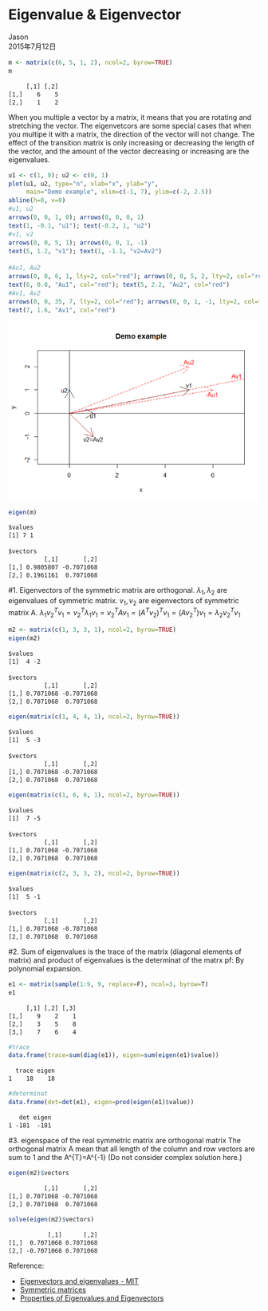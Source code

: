# Eigenvalue & Eigenvector
Jason  
2015年7月12日  



```r
m <- matrix(c(6, 5, 1, 2), ncol=2, byrow=TRUE)
m
```

```
     [,1] [,2]
[1,]    6    5
[2,]    1    2
```
When you multiple a vector by a matrix, it means that you are rotating and stretching the vector. The eigenvetcors are some special cases that when you multipe it with a matrix, the direction of the vector will not change. The effect of the transition matrix is only increasing or decreasing the length of the vector, and the amount of the vector decreasing or increasing are the eigenvalues. 

```r
u1 <- c(1, 0); u2 <- c(0, 1)
plot(u1, u2, type="n", xlab="x", ylab="y",
     main="Demo example", xlim=c(-1, 7), ylim=c(-2, 2.5))
abline(h=0, v=0)
#u1, u2
arrows(0, 0, 1, 0); arrows(0, 0, 0, 1)
text(1, -0.1, "u1"); text(-0.2, 1, "u2")
#v1, v2
arrows(0, 0, 5, 1); arrows(0, 0, 1, -1)
text(5, 1.2, "v1"); text(1, -1.1, "v2=Av2")

#Au1, Au2
arrows(0, 0, 6, 1, lty=2, col="red"); arrows(0, 0, 5, 2, lty=2, col="red")
text(6, 0.8, "Au1", col="red"); text(5, 2.2, "Au2", col="red")
#Av1, Av2
arrows(0, 0, 35, 7, lty=2, col="red"); arrows(0, 0, 1, -1, lty=2, col="red")
text(7, 1.6, "Av1", col="red")
```

<img src="eigenvalue_files/figure-html/demo-1.png" title="" alt="" style="display: block; margin: auto;" />


```r
eigen(m)
```

```
$values
[1] 7 1

$vectors
          [,1]       [,2]
[1,] 0.9805807 -0.7071068
[2,] 0.1961161  0.7071068
```
#1. Eigenvectors of the symmetric matrix are orthogonal. 
$\lambda_{1}, \lambda_{2}$ are eigenvalues of symmetric matrix.
$v_{1}, v_{2}$ are eigenvectors of symmetric matrix A.
$\lambda_{1}v_{2}^{T}v_{1}=v_{2}^{T}\lambda_{1}v_{1}=v_{2}^{T}Av_{1}=(A^{T}v_{2})^{T}v_{1}=(Av_{2}^{T})v_{1}=\lambda_{2}v_{2}^{T}v_{1}$

```r
m2 <- matrix(c(1, 3, 3, 1), ncol=2, byrow=TRUE)
eigen(m2)
```

```
$values
[1]  4 -2

$vectors
          [,1]       [,2]
[1,] 0.7071068 -0.7071068
[2,] 0.7071068  0.7071068
```


```r
eigen(matrix(c(1, 4, 4, 1), ncol=2, byrow=TRUE))
```

```
$values
[1]  5 -3

$vectors
          [,1]       [,2]
[1,] 0.7071068 -0.7071068
[2,] 0.7071068  0.7071068
```

```r
eigen(matrix(c(1, 6, 6, 1), ncol=2, byrow=TRUE))
```

```
$values
[1]  7 -5

$vectors
          [,1]       [,2]
[1,] 0.7071068 -0.7071068
[2,] 0.7071068  0.7071068
```

```r
eigen(matrix(c(2, 3, 3, 2), ncol=2, byrow=TRUE))
```

```
$values
[1]  5 -1

$vectors
          [,1]       [,2]
[1,] 0.7071068 -0.7071068
[2,] 0.7071068  0.7071068
```


#2. Sum of eigenvalues is the trace of the matrix (diagonal elements of matrix) and product of eigenvalues is the determinat of the matrx
pf: By polynomial expansion.

```r
e1 <- matrix(sample(1:9, 9, replace=F), ncol=3, byrow=T)
e1
```

```
     [,1] [,2] [,3]
[1,]    9    2    1
[2,]    3    5    8
[3,]    7    6    4
```


```r
#trace
data.frame(trace=sum(diag(e1)), eigen=sum(eigen(e1)$value))
```

```
  trace eigen
1    18    18
```


```r
#determinat
data.frame(det=det(e1), eigen=prod(eigen(e1)$value))
```

```
   det eigen
1 -181  -181
```

#3. eigenspace of the real symmetric matrix are orthogonal matrix
The orthogonal matrix A mean that all length of the column and row vectors are sum to 1 and the A^{T}=A^{-1} (Do not consider complex solution here.)

```r
eigen(m2)$vectors
```

```
          [,1]       [,2]
[1,] 0.7071068 -0.7071068
[2,] 0.7071068  0.7071068
```


```r
solve(eigen(m2)$vectors)
```

```
           [,1]      [,2]
[1,]  0.7071068 0.7071068
[2,] -0.7071068 0.7071068
```

Reference:

* [Eigenvectors and eigenvalues - MIT](https://www.google.com.tw/url?sa=t&rct=j&q=&esrc=s&source=web&cd=5&cad=rja&uact=8&ved=0CEIQFjAE&url=http%3A%2F%2Fweb.mit.edu%2Fjorloff%2Fwww%2F18.03-esg%2Fnotes%2Feigen.pdf&ei=GoKiVbrkC9aSuAT_spn4Cg&usg=AFQjCNE0vRnmEz7nKEVi80JuTX511pCDuA&sig2=j4GLZxgnWg3e0ISFRrTjYA&bvm=bv.97653015,d.dGo)
* [Symmetric matrices](http://www.doc.ic.ac.uk/~ae/papers/lecture05.pdf)
* [Properties of Eigenvalues and Eigenvectors](http://linear.ups.edu/html/section-PEE.html)
